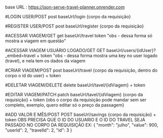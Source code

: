 base URL : https://json-serve-travel-planner.onrender.com


#LOGIN USER/POST
post
baseUrl/login {corpo da requisição}


#REGISTER USER/POST
post
baseUrl/register {corpo da requisição}


#ACESSAR VIAGEM/GET
get
baseUrl/travel token
"obs - dessa forma só mostra  a viagem em questão"


#ACESSAR VIAGEM USUÁRIO LOGADO/GET
GET
baseUrl/users/{idUser}?_embed=travel + token
"obs - dessa forma mostra uma key no user logado (travel), e nela tem os dados da viagem


#CRIAR VIAGEM/POST
post
baseUrl/travel {corpo da requisição, dentro do corpo o id do user} + token


#DELETAR VIAGEM/DELETE
delete
baseUrl/tavel/{idViagem} + token


#EDITAR VIAGEM/PATCH
patch
baseUrl/tavel/{idViagem}  {corpo da requisição} + token
{obs o corpo da requisição pode mandar sem ser completo, exemplo, quero editar só o preço da passagem}


#ADD VALOR E MÊS/POST
POST
baseUrl/savings  {corpo da requisição} + token
OBS PRECISA QUE O ID DO USUARIO E O ID DO TRAVEL SEJA PASSADO NO CORPO DA REQUISIÇÃO EX:
{
	"month": "julho",
	"value": 900,
	"userId": 2,
	"travelId": 2,
	"id": 3
}
